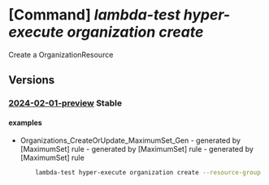 # [Command] _lambda-test hyper-execute organization create_

Create a OrganizationResource

## Versions

### [2024-02-01-preview](/Resources/mgmt-plane/L3N1YnNjcmlwdGlvbnMve30vcmVzb3VyY2Vncm91cHMve30vcHJvdmlkZXJzL2xhbWJkYXRlc3QuaHlwZXJleGVjdXRlL29yZ2FuaXphdGlvbnMve30=/2024-02-01-preview.xml) **Stable**

<!-- mgmt-plane /subscriptions/{}/resourcegroups/{}/providers/lambdatest.hyperexecute/organizations/{} 2024-02-01-preview -->

#### examples

- Organizations_CreateOrUpdate_MaximumSet_Gen - generated by [MaximumSet] rule - generated by [MaximumSet] rule - generated by [MaximumSet] rule
    ```bash
        lambda-test hyper-execute organization create --resource-group abdul-test --organizationname test-cli-instance-4 --marketplace "{subscription-id:fc35d936-3b89-41f8-8110-a24b56826c37,offer-details:{publisher-id:lambdatestinc1584019832435,offer-id:lambdatest_liftr_testing,plan-id:testing,plan-name:testing_liftr,term-unit:P1Y,term-id:o73usof6rkyy}}" --user "{first-name:Joe,last-name:Aggarwal,email-address:aggarwalsw@microsoft.com,upn:aggarwalsw@microsoft.com}" --partner-properties "{licenses-subscribed:1}" --single-sign-on-properties "{type:Saml,enterprise-app-id:0b9873df-1629-4036-9360-5f2f65c0a0d3,aad-domains:[MicrosoftCustomerLed.onmicrosoft.com]}" --location Central US EUAP
    ```
